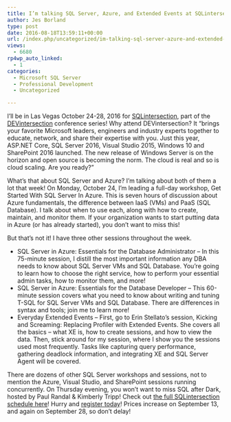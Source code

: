 ```yaml
---
title: I’m talking SQL Server, Azure, and Extended Events at SQLintersection
author: Jes Borland
type: post
date: 2016-08-18T13:59:11+00:00
url: /index.php/uncategorized/im-talking-sql-server-azure-and-extended-events-at-sqlintersection/
views:
  - 6680
rp4wp_auto_linked:
  - 1
categories:
  - Microsoft SQL Server
  - Professional Development
  - Uncategorized

---
```

I’ll be in Las Vegas October 24-28, 2016 for [SQLintersection][1], part of the [DEVintersection][2] conference series! Why attend DEVintersection? It “brings your favorite Microsoft leaders, engineers and industry experts together to educate, network, and share their expertise with you. Just this year, ASP.NET Core, SQL Server 2016, Visual Studio 2015, Windows 10 and SharePoint 2016 launched. The new release of Windows Server is on the horizon and open source is becoming the norm. The cloud is real and so is cloud scaling. Are you ready?”

What’s that about SQL Server and Azure? I’m talking about both of them a lot that week! On Monday, October 24, I’m leading a full-day workshop, Get Started With SQL Server In Azure. This is seven hours of discussion about Azure fundamentals, the difference between IaaS (VMs) and PaaS (SQL Database). I talk about when to use each, along with how to create, maintain, and monitor them. If your organization wants to start putting data in Azure (or has already started), you don’t want to miss this!

But that’s not it! I have three other sessions throughout the week.

  * SQL Server in Azure: Essentials for the Database Administrator – In this 75-minute session, I distill the most important information any DBA needs to know about SQL Server VMs and SQL Database. You’re going to learn how to choose the right service, how to perform your essential admin tasks, how to monitor them, and more!
  * SQL Server in Azure: Essentials for the Database Developer – This 60-minute session covers what you need to know about writing and tuning T-SQL for SQL Server VMs and SQL Database. There are differences in syntax and tools; join me to learn more!
  * Everyday Extended Events – First, go to Erin Stellato’s session, Kicking and Screaming: Replacing Profiler with Extended Events. She covers all the basics – what XE is, how to create sessions, and how to view the data. Then, stick around for my session, where I show you the sessions used most frequently. Tasks like capturing query performance, gathering deadlock information, and integrating XE and SQL Server Agent will be covered.

There are dozens of other SQL Server workshops and sessions, not to mention the Azure, Visual Studio, and SharePoint sessions running concurrently. On Thursday evening, you won’t want to miss SQL after Dark, hosted by Paul Randal & Kimberly Tripp! Check out [the full SQLintersection schedule here][3]! Hurry and [register today][4]! Prices increase on September 13, and again on September 28, so don’t delay!

 [1]: https://devintersection.com/#!/SQL-Conference
 [2]: https://devintersection.com/#!/
 [3]: https://devintxcontent.blob.core.windows.net/showcontent/Schedule/DEVintersection_Fall%2016_SQL_Schedule.pdf
 [4]: https://devintersection.com/#!/register